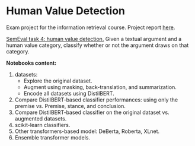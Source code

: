 # Human Value Detection
Exam project for the information retrieval course.
Project report [here](https://github.com/antoniobelotti/HVD/blob/main/inforet_Belotti_960822.pdf).

[SemEval task 4: human value detection.](https://touche.webis.de/semeval23/touche23-web/) 
Given a textual argument and a human value category, classify whether or not the argument draws on that category. 

**Notebooks content:**
1. datasets:
    - Explore the original dataset.
    - Augment using masking, back-translation, and summarization.
    - Encode all datasets using DistilBERT.
2. Compare DistilBERT-based classifier performances: using only the premise vs. Premise, stance, and conclusion.
3. Compare DistilBERT-based classifier on the original dataset vs. augmented datasets.
4. scikit-learn classifiers.
5. Other transformers-based model: DeBerta, Roberta, XLnet.
6. Ensemble transformer models.
